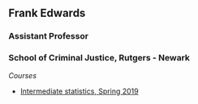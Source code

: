 ## Frank Edwards
### Assistant Professor
### School of Criminal Justice, Rutgers - Newark

*Courses*

- [Intermediate statistics, Spring 2019](https://f-edwards.github.io/intermediate_stats/)
